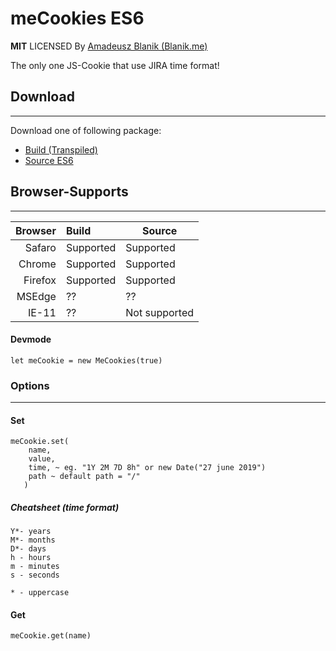 # meCookies ES6
**MIT** LICENSED
By [Amadeusz Blanik (Blanik.me)](https://blanik.me)

The only one JS-Cookie that use JIRA time format!

## Download
----
Download one of following package:
* [Build (Transpiled)](https://raw.githubusercontent.com/amadeuszblanik/js-cookies/master/dist/mecookies.js) 
* [Source ES6](https://raw.githubusercontent.com/amadeuszblanik/js-cookies/master/src/index.js)

## Browser-Supports
----
| Browser        | Build          | Source        |
| -------------: |:---------------| --------------|
| Safaro         | Supported      | Supported     |
| Chrome         | Supported      | Supported     |
| Firefox        | Supported      | Supported     |
| MSEdge         | ??             | ??            |
| IE-11          | ??             | Not supported |


#### Devmode
~~~~
let meCookie = new MeCookies(true)
~~~~

### Options
----

#### Set
~~~~
meCookie.set(
    name, 
    value, 
    time, ~ eg. "1Y 2M 7D 8h" or new Date("27 june 2019")
    path ~ default path = "/"
   )
~~~~

##### Cheatsheet (time format)
~~~~
Y*- years
M*- months
D*- days
h - hours
m - minutes
s - seconds

* - uppercase
~~~~

#### Get
~~~~
meCookie.get(name)
~~~~